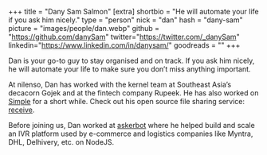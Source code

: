 +++
title = "Dany Sam Salmon"
[extra]
shortbio = "He will automate your life if you ask him nicely."
type = "person"
nick = "dan"
hash = "dany-sam"
picture = "images/people/dan.webp"
github = "https://github.com/danySam"
twitter="https://twitter.com/_danySam"
linkedin="https://www.linkedin.com/in/danysam/"
goodreads = ""
+++

  <p class="text-black text-base leading-normal  md:text-xl lg:text-xl md:leading-snug font-light pb-4 md:pb-7">
    Dan is your go-to guy to stay organised and on track. If you ask him nicely, he will automate your life to make sure you don’t miss anything important.
  </p>
  <p class="text-black text-base leading-normal  md:text-xl lg:text-xl md:leading-snug font-light pb-4 md:pb-7">
    At nilenso, Dan has worked with the kernel team at Southeast Asia’s decacorn Gojek and at the fintech company Rupeek. He has also worked on <a class='underline hover:text-pink-500' href='http://simple.org'>Simple<a/> for a short while. Check out his open source file sharing service: <a class='underline hover:text-pink-500' href='https://github.com/nilenso/receive'>receive</a>.
  </p>
  <p class="text-black text-base leading-normal  md:text-xl lg:text-xl md:leading-snug font-light pb-4 md:pb-7">
    Before joining us, Dan worked at <a class='underline hover:text-pink-500' href='https://www.askerbot.com'>askerbot</a> where he helped build and scale an IVR platform used by e-commerce and logistics companies like Myntra, DHL, Delhivery, etc. on NodeJS.
</p>


